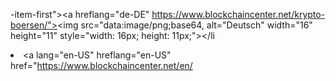 -item-first"><a  hreflang="de-DE" 
https://www.blockchaincenter.net/krypto-boersen/"><img src="data:image/png;base64, alt="Deutsch" width="16" height="11" style="width: 16px; height: 11px;"></a></li<li class="lang-item lang-item-25 lang-item-en current-lang"><a lang="en-US" hreflang="en-US" href="https://www.blockchaincenter.net/en/
